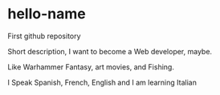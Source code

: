 # hello-name
First github repository

Short description, I want to become a Web developer, maybe.

Like Warhammer Fantasy, art movies, and Fishing.

I Speak Spanish, French, English and I am learning Italian
